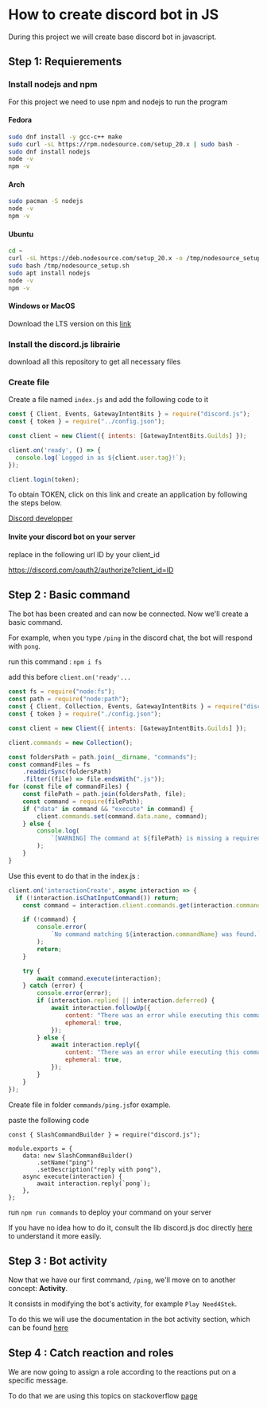 # How to create discord bot in JS

During this project we will create base discord bot in javascript.

## Step 1: Requierements

### Install nodejs and npm

For this project we need to use npm and nodejs to run the program

#### Fedora
```bash
sudo dnf install -y gcc-c++ make
sudo curl -sL https://rpm.nodesource.com/setup_20.x | sudo bash - 
sudo dnf install nodejs
node -v
npm -v
```

#### Arch

```bash
sudo pacman -S nodejs
node -v
npm -v
```

#### Ubuntu

```bash
cd ~
curl -sL https://deb.nodesource.com/setup_20.x -o /tmp/nodesource_setup.sh
sudo bash /tmp/nodesource_setup.sh
sudo apt install nodejs
node -v
npm -v
```

#### Windows or MacOS

Download the LTS version on this [link](https://nodejs.org/en)


### Install the discord.js librairie

download all this repository to get all necessary files

### Create file

Create a file named ``index.js`` and add the following code to it

```js
const { Client, Events, GatewayIntentBits } = require("discord.js");
const { token } = require("../config.json");

const client = new Client({ intents: [GatewayIntentBits.Guilds] });

client.on('ready', () => {
  console.log(`Logged in as ${client.user.tag}!`);
});

client.login(token);
```

To obtain TOKEN, click on this link and create an application by following the steps below.

[Discord developper](https://discord.com/developers/applications)

#### Invite your discord bot on your server

replace in the following url ID by your client_id

https://discord.com/oauth2/authorize?client_id=ID

## Step 2 : Basic command

The bot has been created and can now be connected. Now we'll create a basic command.

For example, when you type ``/ping`` in the discord chat, the bot will respond with ``pong``.

run this command : ``npm i fs``

add this before ``client.on('ready'...``

```js
const fs = require("node:fs");
const path = require("node:path");
const { Client, Collection, Events, GatewayIntentBits } = require("discord.js");
const { token } = require("./config.json");

const client = new Client({ intents: [GatewayIntentBits.Guilds] });

client.commands = new Collection();

const foldersPath = path.join(__dirname, "commands");
const commandFiles = fs
    .readdirSync(foldersPath)
    .filter((file) => file.endsWith(".js"));
for (const file of commandFiles) {
    const filePath = path.join(foldersPath, file);
    const command = require(filePath);
    if ("data" in command && "execute" in command) {
        client.commands.set(command.data.name, command);
    } else {
        console.log(
            `[WARNING] The command at ${filePath} is missing a required "data" or "execute" property.`,
        );
    }
}
```

Use this event to do that in the index.js : 

```js
client.on('interactionCreate', async interaction => {
  if (!interaction.isChatInputCommand()) return;
    const command = interaction.client.commands.get(interaction.commandName);

    if (!command) {
        console.error(
            `No command matching ${interaction.commandName} was found.`,
        );
        return;
    }

    try {
        await command.execute(interaction);
    } catch (error) {
        console.error(error);
        if (interaction.replied || interaction.deferred) {
            await interaction.followUp({
                content: "There was an error while executing this command!",
                ephemeral: true,
            });
        } else {
            await interaction.reply({
                content: "There was an error while executing this command!",
                ephemeral: true,
            });
        }
    }
});
```

Create file in folder ``commands/ping.js``for example.

paste the following code

```js
const { SlashCommandBuilder } = require("discord.js");

module.exports = {
    data: new SlashCommandBuilder()
        .setName("ping")
        .setDescription("reply with pong"),
    async execute(interaction) {
        await interaction.reply(`pong`);
    },
};
```

run ``npm run commands`` to deploy your command on your server

If you have no idea how to do it, consult the lib discord.js doc directly [here](https://discord.js.org/docs/packages/discord.js/14.15.2) to understand it more easily.

## Step 3 : Bot activity

Now that we have our first command, ``/ping``, we'll move on to another concept: **Activity**.

It consists in modifying the bot's activity, for example ``Play Need4Stek``.

To do this we will use the documentation in the bot activity section, which can be found [here](https://discord.js.org/docs/packages/discord.js/14.15.2/ClientUser:Class#setPresence)

## Step 4 : Catch reaction and roles

We are now going to assign a role according to the reactions put on a specific message.

To do that we are using this topics on stackoverflow [page](https://stackoverflow.com/questions/59069737/discord-js-trying-to-add-role-by-reacting-to-the-message)
